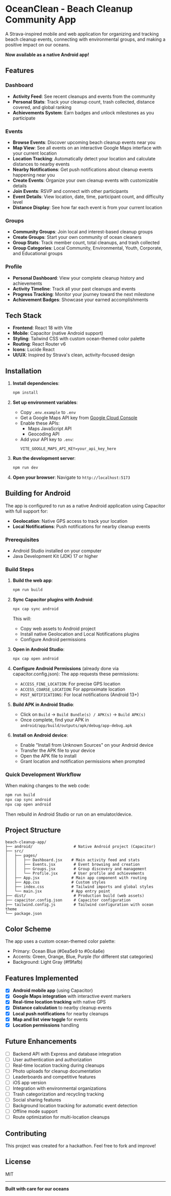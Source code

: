 # OceanClean - Beach Cleanup Community App

A Strava-inspired mobile and web application for organizing and tracking beach cleanup events, connecting with environmental groups, and making a positive impact on our oceans.

**Now available as a native Android app!**

## Features

### Dashboard
- **Activity Feed**: See recent cleanups and events from the community
- **Personal Stats**: Track your cleanup count, trash collected, distance covered, and global ranking
- **Achievements System**: Earn badges and unlock milestones as you participate

### Events
- **Browse Events**: Discover upcoming beach cleanup events near you
- **Map View**: See all events on an interactive Google Maps interface with your current location
- **Location Tracking**: Automatically detect your location and calculate distances to nearby events
- **Nearby Notifications**: Get push notifications about cleanup events happening near you
- **Create Events**: Organize your own cleanup events with customizable details
- **Join Events**: RSVP and connect with other participants
- **Event Details**: View location, date, time, participant count, and difficulty level
- **Distance Display**: See how far each event is from your current location

### Groups
- **Community Groups**: Join local and interest-based cleanup groups
- **Create Groups**: Start your own community of ocean cleaners
- **Group Stats**: Track member count, total cleanups, and trash collected
- **Group Categories**: Local Community, Environmental, Youth, Corporate, and Educational groups

### Profile
- **Personal Dashboard**: View your complete cleanup history and achievements
- **Activity Timeline**: Track all your past cleanups and events
- **Progress Tracking**: Monitor your journey toward the next milestone
- **Achievement Badges**: Showcase your earned accomplishments

## Tech Stack

- **Frontend**: React 18 with Vite
- **Mobile**: Capacitor (native Android support)
- **Styling**: Tailwind CSS with custom ocean-themed color palette
- **Routing**: React Router v6
- **Icons**: Lucide React
- **UI/UX**: Inspired by Strava's clean, activity-focused design

## Installation

1. **Install dependencies**:
   ```bash
   npm install
   ```

2. **Set up environment variables**:
   - Copy `.env.example` to `.env`
   - Get a Google Maps API key from [Google Cloud Console](https://console.cloud.google.com/google/maps-apis)
   - Enable these APIs:
     - Maps JavaScript API
     - Geocoding API
   - Add your API key to `.env`:
     ```
     VITE_GOOGLE_MAPS_API_KEY=your_api_key_here
     ```

3. **Run the development server**:
   ```bash
   npm run dev
   ```

4. **Open your browser**:
   Navigate to `http://localhost:5173`

## Building for Android

The app is configured to run as a native Android application using Capacitor with full support for:
- **Geolocation**: Native GPS access to track your location
- **Local Notifications**: Push notifications for nearby cleanup events

### Prerequisites
- Android Studio installed on your computer
- Java Development Kit (JDK) 17 or higher

### Build Steps

1. **Build the web app**:
   ```bash
   npm run build
   ```

2. **Sync Capacitor plugins with Android**:
   ```bash
   npx cap sync android
   ```
   This will:
   - Copy web assets to Android project
   - Install native Geolocation and Local Notifications plugins
   - Configure Android permissions

3. **Open in Android Studio**:
   ```bash
   npx cap open android
   ```

4. **Configure Android Permissions** (already done via capacitor.config.json):
   The app requests these permissions:
   - `ACCESS_FINE_LOCATION`: For precise GPS location
   - `ACCESS_COARSE_LOCATION`: For approximate location
   - `POST_NOTIFICATIONS`: For local notifications (Android 13+)

5. **Build APK in Android Studio**:
   - Click on `Build` → `Build Bundle(s) / APK(s)` → `Build APK(s)`
   - Once complete, find your APK in `android/app/build/outputs/apk/debug/app-debug.apk`

6. **Install on Android device**:
   - Enable "Install from Unknown Sources" on your Android device
   - Transfer the APK file to your device
   - Open the APK file to install
   - Grant location and notification permissions when prompted

### Quick Development Workflow

When making changes to the web code:

```bash
npm run build
npx cap sync android
npx cap open android
```

Then rebuild in Android Studio or run on an emulator/device.

## Project Structure

```
beach-cleanup-app/
├── android/                  # Native Android project (Capacitor)
├── src/
│   ├── pages/
│   │   ├── Dashboard.jsx    # Main activity feed and stats
│   │   ├── Events.jsx        # Event browsing and creation
│   │   ├── Groups.jsx        # Group discovery and management
│   │   └── Profile.jsx       # User profile and achievements
│   ├── App.jsx              # Main app component with routing
│   ├── App.css              # Custom styles
│   ├── index.css            # Tailwind imports and global styles
│   └── main.jsx             # App entry point
├── dist/                     # Production build (web assets)
├── capacitor.config.json     # Capacitor configuration
├── tailwind.config.js        # Tailwind configuration with ocean theme
└── package.json
```

## Color Scheme

The app uses a custom ocean-themed color palette:
- Primary: Ocean Blue (#0ea5e9 to #0c4a6e)
- Accents: Green, Orange, Blue, Purple (for different stat categories)
- Background: Light Gray (#f9fafb)

## Features Implemented

- [x] **Android mobile app** (using Capacitor)
- [x] **Google Maps integration** with interactive event markers
- [x] **Real-time location tracking** with native GPS
- [x] **Distance calculation** to nearby cleanup events
- [x] **Local push notifications** for nearby cleanups
- [x] **Map and list view toggle** for events
- [x] **Location permissions** handling

## Future Enhancements

- [ ] Backend API with Express and database integration
- [ ] User authentication and authorization
- [ ] Real-time location tracking during cleanups
- [ ] Photo uploads for cleanup documentation
- [ ] Leaderboards and competitive features
- [ ] iOS app version
- [ ] Integration with environmental organizations
- [ ] Trash categorization and recycling tracking
- [ ] Social sharing features
- [ ] Background location tracking for automatic event detection
- [ ] Offline mode support
- [ ] Route optimization for multi-location cleanups

## Contributing

This project was created for a hackathon. Feel free to fork and improve!

## License

MIT

---

**Built with care for our oceans**
